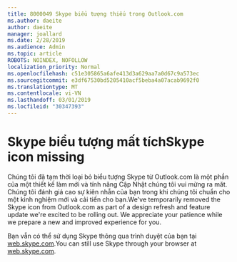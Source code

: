 ```yaml
---
title: 8000049 Skype biểu tượng thiếu trong Outlook.com
ms.author: daeite
author: daeite
manager: joallard
ms.date: 2/28/2019
ms.audience: Admin
ms.topic: article
ROBOTS: NOINDEX, NOFOLLOW
localization_priority: Normal
ms.openlocfilehash: c51e305865a6afe413d3a629aa7a0d67c9a573ec
ms.sourcegitcommit: e3df67530bd5205410acf5beba4a07acab9692f0
ms.translationtype: MT
ms.contentlocale: vi-VN
ms.lasthandoff: 03/01/2019
ms.locfileid: "30347393"
---
```

# <a name="skype-icon-missing"></a><span data-ttu-id="85779-102">Skype biểu tượng mất tích</span><span class="sxs-lookup"><span data-stu-id="85779-102">Skype icon missing</span></span>

<span data-ttu-id="85779-103">Chúng tôi đã tạm thời loại bỏ biểu tượng Skype từ Outlook.com là một phần của một thiết kế làm mới và tính năng Cập Nhật chúng tôi vui mừng ra măt. Chúng tôi đánh giá cao sự kiên nhẫn của bạn trong khi chúng tôi chuẩn cho một kinh nghiệm mới và cải tiến cho bạn.</span><span class="sxs-lookup"><span data-stu-id="85779-103">We've temporarily removed the Skype icon from Outlook.com as part of a design refresh and feature update we're excited to be rolling out. We appreciate your patience while we prepare a new and improved experience for you.</span></span>

<span data-ttu-id="85779-104">Bạn vẫn có thể sử dụng Skype thông qua trình duyệt của bạn tại [web.skype.com](https://web.skype.com).</span><span class="sxs-lookup"><span data-stu-id="85779-104">You can still use Skype through your browser at [web.skype.com](https://web.skype.com).</span></span>